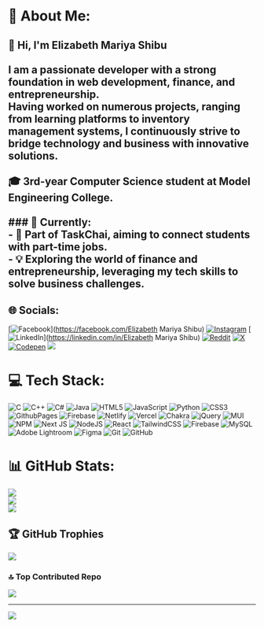 # 💫 About Me:
## 👋 Hi, I'm Elizabeth Mariya Shibu<br><br>I am a passionate developer with a strong foundation in **web development**, **finance**, and **entrepreneurship**.  <br>Having worked on numerous projects, ranging from learning platforms to inventory management systems, I continuously strive to bridge technology and business with innovative solutions.<br><br>🎓 **3rd-year Computer Science student at Model Engineering College.**<br><br>### 🌱 Currently:<br>- 🚀 Part of **TaskChai**, aiming to connect students with part-time jobs.<br>- 💡 Exploring the world of **finance** and **entrepreneurship**, leveraging my tech skills to solve business challenges.


## 🌐 Socials:
[![Facebook](https://img.shields.io/badge/Facebook-%231877F2.svg?logo=Facebook&logoColor=white)](https://facebook.com/Elizabeth Mariya Shibu) [![Instagram](https://img.shields.io/badge/Instagram-%23E4405F.svg?logo=Instagram&logoColor=white)](https://instagram.com/elzzbeth04) [![LinkedIn](https://img.shields.io/badge/LinkedIn-%230077B5.svg?logo=linkedin&logoColor=white)](https://linkedin.com/in/Elizabeth Mariya Shibu) [![Reddit](https://img.shields.io/badge/Reddit-%23FF4500.svg?logo=Reddit&logoColor=white)](https://reddit.com/user/Ready-Accident4081) [![X](https://img.shields.io/badge/X-black.svg?logo=X&logoColor=white)](https://x.com/elzzbeth04) [![Codepen](https://img.shields.io/badge/Codepen-000000?style=for-the-badge&logo=codepen&logoColor=white)](https://codepen.io/elzzbeth04) 
[![](https://visitcount.itsvg.in/api?id=elzzbeth04&label=Profile%20Views&color=0&icon=0&pretty=false)](https://visitcount.itsvg.in)
# 💻 Tech Stack:
![C](https://img.shields.io/badge/c-%2300599C.svg?style=for-the-badge&logo=c&logoColor=white) ![C++](https://img.shields.io/badge/c++-%2300599C.svg?style=for-the-badge&logo=c%2B%2B&logoColor=white) ![C#](https://img.shields.io/badge/c%23-%23239120.svg?style=for-the-badge&logo=csharp&logoColor=white) ![Java](https://img.shields.io/badge/java-%23ED8B00.svg?style=for-the-badge&logo=openjdk&logoColor=white) ![HTML5](https://img.shields.io/badge/html5-%23E34F26.svg?style=for-the-badge&logo=html5&logoColor=white) ![JavaScript](https://img.shields.io/badge/javascript-%23323330.svg?style=for-the-badge&logo=javascript&logoColor=%23F7DF1E) ![Python](https://img.shields.io/badge/python-3670A0?style=for-the-badge&logo=python&logoColor=ffdd54) ![CSS3](https://img.shields.io/badge/css3-%231572B6.svg?style=for-the-badge&logo=css3&logoColor=white) ![GithubPages](https://img.shields.io/badge/github%20pages-121013?style=for-the-badge&logo=github&logoColor=white) ![Firebase](https://img.shields.io/badge/firebase-%23039BE5.svg?style=for-the-badge&logo=firebase) ![Netlify](https://img.shields.io/badge/netlify-%23000000.svg?style=for-the-badge&logo=netlify&logoColor=#00C7B7) ![Vercel](https://img.shields.io/badge/vercel-%23000000.svg?style=for-the-badge&logo=vercel&logoColor=white) ![Chakra](https://img.shields.io/badge/chakra-%234ED1C5.svg?style=for-the-badge&logo=chakraui&logoColor=white) ![jQuery](https://img.shields.io/badge/jquery-%230769AD.svg?style=for-the-badge&logo=jquery&logoColor=white) ![MUI](https://img.shields.io/badge/MUI-%230081CB.svg?style=for-the-badge&logo=mui&logoColor=white) ![NPM](https://img.shields.io/badge/NPM-%23CB3837.svg?style=for-the-badge&logo=npm&logoColor=white) ![Next JS](https://img.shields.io/badge/Next-black?style=for-the-badge&logo=next.js&logoColor=white) ![NodeJS](https://img.shields.io/badge/node.js-6DA55F?style=for-the-badge&logo=node.js&logoColor=white) ![React](https://img.shields.io/badge/react-%2320232a.svg?style=for-the-badge&logo=react&logoColor=%2361DAFB) ![TailwindCSS](https://img.shields.io/badge/tailwindcss-%2338B2AC.svg?style=for-the-badge&logo=tailwind-css&logoColor=white) ![Firebase](https://img.shields.io/badge/firebase-a08021?style=for-the-badge&logo=firebase&logoColor=ffcd34) ![MySQL](https://img.shields.io/badge/mysql-4479A1.svg?style=for-the-badge&logo=mysql&logoColor=white) ![Adobe Lightroom](https://img.shields.io/badge/Adobe%20Lightroom-31A8FF.svg?style=for-the-badge&logo=Adobe%20Lightroom&logoColor=white) ![Figma](https://img.shields.io/badge/figma-%23F24E1E.svg?style=for-the-badge&logo=figma&logoColor=white) ![Git](https://img.shields.io/badge/git-%23F05033.svg?style=for-the-badge&logo=git&logoColor=white) ![GitHub](https://img.shields.io/badge/github-%23121011.svg?style=for-the-badge&logo=github&logoColor=white)
# 📊 GitHub Stats:
![](https://github-readme-stats.vercel.app/api?username=elzzbeth04&theme=dark&hide_border=false&include_all_commits=true&count_private=true)<br/>
![](https://github-readme-streak-stats.herokuapp.com/?user=elzzbeth04&theme=dark&hide_border=false)<br/>
![](https://github-readme-stats.vercel.app/api/top-langs/?username=elzzbeth04&theme=dark&hide_border=false&include_all_commits=true&count_private=true&layout=compact)

## 🏆 GitHub Trophies
![](https://github-profile-trophy.vercel.app/?username=elzzbeth04&theme=radical&no-frame=false&no-bg=true&margin-w=4)

### 🔝 Top Contributed Repo
![](https://github-contributor-stats.vercel.app/api?username=elzzbeth04&limit=5&theme=dark&combine_all_yearly_contributions=true)

---
[![](https://visitcount.itsvg.in/api?id=elzzbeth04&icon=0&color=0)](https://visitcount.itsvg.in)

<!-- Proudly created with GPRM ( https://gprm.itsvg.in ) -->
